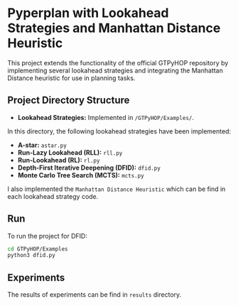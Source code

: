 # Pyperplan with Lookahead Strategies and Manhattan Distance Heuristic

This project extends the functionality of the official GTPyHOP repository by implementing several lookahead strategies and integrating the Manhattan Distance heuristic for use in planning tasks.

## Project Directory Structure
- **Lookahead Strategies:** Implemented in `/GTPyHOP/Examples/`.

In this directory, the following lookahead strategies have been implemented:
- **A-star:** `astar.py`
- **Run-Lazy Lookahead (RLL):** `rll.py`
- **Run-Lookahead (RL):** `rl.py`
- **Depth-First Iterative Deepening (DFID):** `dfid.py`
- **Monte Carlo Tree Search (MCTS):** `mcts.py`

I also implemented the `Manhattan Distance Heuristic` which can be find in each lookahead strategy code. 


## Run

To run the project for DFID:
```bash
cd GTPyHOP/Examples
python3 dfid.py
```

## Experiments 
The results of experiments can be find in `results` directory.

